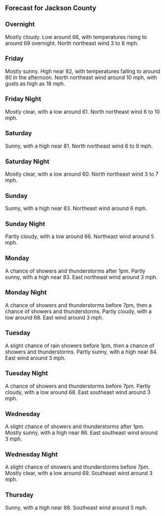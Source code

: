 <div>
   <h2>Forecast for Jackson County</h2>
   <p>
      <div style="font-size:120%">
         <h3>Overnight</h3>Mostly cloudy. Low around 66, with temperatures rising to around 69 overnight. North northeast wind 3 to 8 mph.<br></div>
   </p>
   <p>
      <div style="font-size:120%">
         <h3>Friday</h3>Mostly sunny. High near 82, with temperatures falling to around 80 in the afternoon. North northeast wind around 10 mph, with
         gusts as high as 18 mph.<br></div>
   </p>
   <p>
      <div style="font-size:120%">
         <h3>Friday Night</h3>Mostly clear, with a low around 61. North northeast wind 6 to 10 mph.<br></div>
   </p>
   <p>
      <div style="font-size:120%">
         <h3>Saturday</h3>Sunny, with a high near 81. North northeast wind 6 to 9 mph.<br></div>
   </p>
   <p>
      <div style="font-size:120%">
         <h3>Saturday Night</h3>Mostly clear, with a low around 60. North northeast wind 3 to 7 mph.<br></div>
   </p>
   <p>
      <div style="font-size:120%">
         <h3>Sunday</h3>Sunny, with a high near 83. Northeast wind around 6 mph.<br></div>
   </p>
   <p>
      <div style="font-size:120%">
         <h3>Sunday Night</h3>Partly cloudy, with a low around 66. Northeast wind around 5 mph.<br></div>
   </p>
   <p>
      <div style="font-size:120%">
         <h3>Monday</h3>A chance of showers and thunderstorms after 1pm. Partly sunny, with a high near 83. East northeast wind around 3 mph.<br></div>
   </p>
   <p>
      <div style="font-size:120%">
         <h3>Monday Night</h3>A chance of showers and thunderstorms before 7pm, then a chance of showers and thunderstorms. Partly cloudy, with a low around
         68. East wind around 3 mph.<br></div>
   </p>
   <p>
      <div style="font-size:120%">
         <h3>Tuesday</h3>A slight chance of rain showers before 1pm, then a chance of showers and thunderstorms. Partly sunny, with a high near 84.
         East wind around 3 mph.<br></div>
   </p>
   <p>
      <div style="font-size:120%">
         <h3>Tuesday Night</h3>A chance of showers and thunderstorms before 7pm. Partly cloudy, with a low around 68. East southeast wind around 3 mph.<br></div>
   </p>
   <p>
      <div style="font-size:120%">
         <h3>Wednesday</h3>A slight chance of showers and thunderstorms after 1pm. Mostly sunny, with a high near 86. East southeast wind around 3 mph.<br></div>
   </p>
   <p>
      <div style="font-size:120%">
         <h3>Wednesday Night</h3>A slight chance of showers and thunderstorms before 7pm. Mostly clear, with a low around 69. Southeast wind around 3 mph.<br></div>
   </p>
   <p>
      <div style="font-size:120%">
         <h3>Thursday</h3>Sunny, with a high near 88. Southeast wind around 5 mph.<br></div>
   </p>
</div>